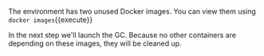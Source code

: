 The environment has two unused Docker images. You can view them using `docker images`{{execute}}

In the next step we'll launch the GC. Because no other containers are depending on these images, they will be cleaned up.